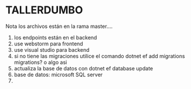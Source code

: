 # TALLERDUMBO

Nota los archivos están en la rama master....

1) los endpoints están en el backend
2) use webstorm para frontend
3) use visual studio para backend
4) si no tiene las migraciones utilice el comando dotnet ef add migrations migrations? o algo asi
5) actualiza la base de datos con dotnet ef database update
6) base de datos: microsoft SQL server
7) 
